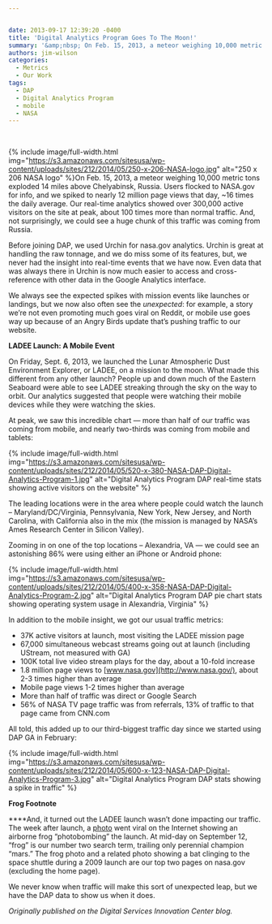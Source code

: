 ```yaml
---


date: 2013-09-17 12:39:20 -0400
title: 'Digital Analytics Program Goes To The Moon!'
summary: '&amp;nbsp; On Feb. 15, 2013, a meteor weighing 10,000 metric tons exploded 14 miles above Chelyabinsk, Russia. Users flocked to NASA.gov for info, and we spiked to nearly 12 million page views that day, ~16 times the daily average. Our real-time analytics showed over 300,000 active visitors on'
authors: jim-wilson
categories:
  - Metrics
  - Our Work
tags:
  - DAP
  - Digital Analytics Program
  - mobile
  - NASA
---
```


&nbsp;


{% include image/full-width.html img="https://s3.amazonaws.com/sitesusa/wp-content/uploads/sites/212/2014/05/250-x-206-NASA-logo.jpg" alt="250 x 206 NASA logo" %}On Feb. 15, 2013, a meteor weighing 10,000 metric tons exploded 14 miles above Chelyabinsk, Russia. Users flocked to NASA.gov for info, and we spiked to nearly 12 million page views that day, ~16 times the daily average. Our real-time analytics showed over 300,000 active visitors on the site at peak, about 100 times more than normal traffic. And, not surprisingly, we could see a huge chunk of this traffic was coming from Russia.

Before joining DAP, we used Urchin for nasa.gov analytics. Urchin is great at handling the raw tonnage, and we do miss some of its features, but, we never had the insight into real-time events that we have now. Even data that was always there in Urchin is now much easier to access and cross-reference with other data in the Google Analytics interface.

We always see the expected spikes with mission events like launches or landings, but we now also often see the _unexpected_: for example, a story we’re not even promoting much goes viral on Reddit, or mobile use goes way up because of an Angry Birds update that’s pushing traffic to our website.

**LADEE Launch: A Mobile Event**

On Friday, Sept. 6, 2013, we launched the Lunar Atmospheric Dust Environment Explorer, or LADEE, on a mission to the moon. What made this different from any other launch? People up and down much of the Eastern Seaboard were able to see LADEE streaking through the sky on the way to orbit. Our analytics suggested that people were watching their mobile devices while they were watching the skies.

At peak, we saw this incredible chart — more than half of our traffic was coming from mobile, and nearly two-thirds was coming from mobile and tablets:


{% include image/full-width.html img="https://s3.amazonaws.com/sitesusa/wp-content/uploads/sites/212/2014/05/520-x-380-NASA-DAP-Digital-Analytics-Program-1.jpg" alt="Digital Analytics Program DAP real-time stats showing active visitors on the website" %}

The leading locations were in the area where people could watch the launch – Maryland/DC/Virginia, Pennsylvania, New York, New Jersey, and North Carolina, with California also in the mix (the mission is managed by NASA’s Ames Research Center in Silicon Valley).

Zooming in on one of the top locations – Alexandria, VA — we could see an astonishing 86% were using either an iPhone or Android phone:


{% include image/full-width.html img="https://s3.amazonaws.com/sitesusa/wp-content/uploads/sites/212/2014/05/400-x-358-NASA-DAP-Digital-Analytics-Program-2.jpg" alt="Digital Analytics Program DAP pie chart stats showing operating system usage in Alexandria, Virginia" %}

In addition to the mobile insight, we got our usual traffic metrics:

  * 37K active visitors at launch, most visiting the LADEE mission page
  * 67,000 simultaneous webcast streams going out at launch (including UStream, not measured with GA)
  * 100K total live video stream plays for the day, about a 10-fold increase
  * 1.8 million page views to [www.nasa.gov](http://www.nasa.gov/), about 2-3 times higher than average
  * Mobile page views 1-2 times higher than average
  * More than half of traffic was direct or Google Search
  * 56% of NASA TV page traffic was from referrals, 13% of traffic to that page came from CNN.com

All told, this added up to our third-biggest traffic day since we started using DAP GA in February:

{% include image/full-width.html img="https://s3.amazonaws.com/sitesusa/wp-content/uploads/sites/212/2014/05/600-x-123-NASA-DAP-Digital-Analytics-Program-3.jpg" alt="Digital Analytics Program DAP stats showing a spike in traffic" %}


**Frog Footnote**

****And, it turned out the LADEE launch wasn’t done impacting our traffic. The week after launch, a [photo](http://solarsystem.nasa.gov/multimedia/display.cfm?Category=Spacecraft&IM_ID=17966) went viral on the Internet showing an airborne frog “photobombing” the launch. At mid-day on September 12, “frog” is our number two search term, trailing only perennial champion “mars.” The frog photo and a related photo showing a bat clinging to the space shuttle during a 2009 launch are our top two pages on nasa.gov (excluding the home page).

We never know when traffic will make this sort of unexpected leap, but we have the DAP data to show us when it does.

_Originally published on the Digital Services Innovation Center blog._